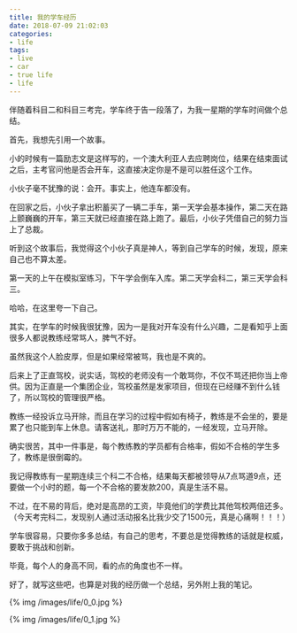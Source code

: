 ```yaml
---
title: 我的学车经历
date: 2018-07-09 21:02:03
categories:
- life
tags:
- live
- car
- true life
- life
---
```

伴随着科目二和科目三考完，学车终于告一段落了，为我一星期的学车时间做个总结。

<!-- more -->

首先，我想先引用一个故事。

小的时候有一篇励志文是这样写的，一个澳大利亚人去应聘岗位，结果在结束面试之后，主考官问他是否会开车，这直接决定你是不是可以胜任这个工作。

小伙子毫不犹豫的说：会开。事实上，他连车都没有。

在回家之后，小伙子拿出积蓄买了一辆二手车，第一天学会基本操作，第二天在路上颤巍巍的开车，第三天就已经直接在路上跑了。最后，小伙子凭借自己的努力当上了总裁。

听到这个故事后，我觉得这个小伙子真是神人，等到自己学车的时候，发现，原来自己也不算太差。

第一天的上午在模拟室练习，下午学会倒车入库。第二天学会科二，第三天学会科三。

哈哈，在这里夸一下自己。

其实，在学车的时候我很犹豫，因为一是我对开车没有什么兴趣，二是看知乎上面很多人都说教练经常骂人，脾气不好。

虽然我这个人脸皮厚，但是如果经常被骂，我也是不爽的。

后来上了正直驾校，说实话，驾校的老师没有一个敢骂你，不仅不骂还把你当上帝供。因为正直是一个集团企业，驾校虽然是发家项目，但现在已经赚不到什么钱了，所以驾校的管理很严格。

教练一经投诉立马开除，而且在学习的过程中假如有椅子，教练是不会坐的，要是累了也只能到车上休息。请客送礼，那时万万不能的，一经发现，立马开除。

确实很苦，其中一件事是，每个教练教的学员都有合格率，假如不合格的学生多了，教练是很倒霉的。

我记得教练有一星期连续三个科二不合格，结果每天都被领导从7点骂道9点，还要做一个小时的题，每一个不合格的要发款200，真是生活不易。

不过，在不易的背后，绝对是高昂的工资，毕竟他们的学费比其他驾校两倍还多。（今天考完科二，发现别人通过活动报名比我少交了1500元，真是心痛啊！！！）

学车很容易，只要你多多总结，有自己的思考，不要总是觉得教练的话就是权威，要敢于挑战和创新。

毕竟，每个人的身高不同，看的点的角度也不一样。

好了，就写这些吧，也算是对我的经历做一个总结，另外附上我的笔记。

{% img /images/life/0_0.jpg %}

{% img /images/life/0_1.jpg %}
